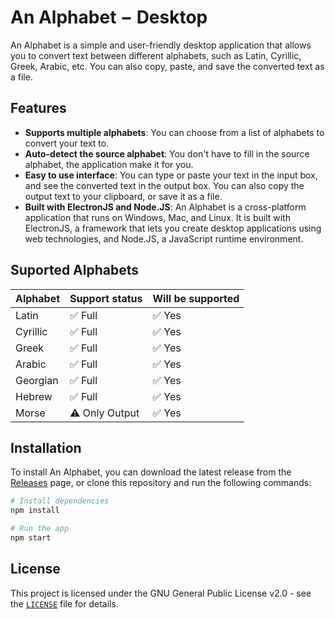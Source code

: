 # An Alphabet − Desktop

An Alphabet is a simple and user-friendly desktop application that allows you to convert text between different alphabets, such as Latin, Cyrillic, Greek, Arabic, etc. You can also copy, paste, and save the converted text as a file.

## Features

- **Supports multiple alphabets**: You can choose from a list of alphabets to convert your text to.
- **Auto-detect the source alphabet**: You don't have to fill in the source alphabet, the application make it for you.
- **Easy to use interface**: You can type or paste your text in the input box, and see the converted text in the output box. You can also copy the output text to your clipboard, or save it as a file.
- **Built with ElectronJS and Node.JS**: An Alphabet is a cross-platform application that runs on Windows, Mac, and Linux. It is built with ElectronJS, a framework that lets you create desktop applications using web technologies, and Node.JS, a JavaScript runtime environment.

## Suported Alphabets

| Alphabet | Support status          | Will be supported      |
|----------|-------------------------|------------------------|
| Latin    | :white_check_mark: Full | :white_check_mark: Yes |
| Cyrillic | :white_check_mark: Full | :white_check_mark: Yes |
| Greek    | :white_check_mark: Full | :white_check_mark: Yes |
| Arabic   | :white_check_mark: Full | :white_check_mark: Yes |
| Georgian | :white_check_mark: Full | :white_check_mark: Yes |
| Hebrew   | :white_check_mark: Full | :white_check_mark: Yes |
| Morse    | :warning: Only Output   | :white_check_mark: Yes |

## Installation

To install An Alphabet, you can download the latest release from the [Releases](https://github.com/foxypiratecove37350/an-alphabet-desktop/releases) page, or clone this repository and run the following commands:

```sh
# Install dependencies
npm install

# Run the app
npm start
```

## License

This project is licensed under the GNU General Public License v2.0 - see the [`LICENSE`](./LICENSE) file for details.
